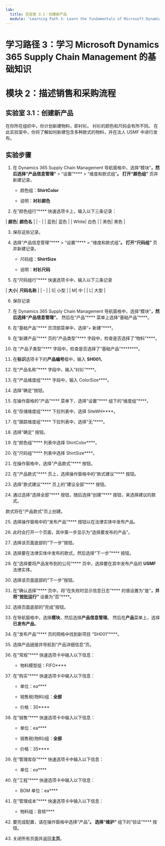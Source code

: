 ```yaml
---
lab:
  title: 实验室 3.1：创建新产品
  module: 'Learning Path 3: Learn the fundamentals of Microsoft Dynamics 365 Supply Chain Management'
---
```


# 学习路径 3：学习 Microsoft Dynamics 365 Supply Chain Management 的基础知识
# 模块 2：描述销售和采购流程

## 实验室 3.1：创建新产品

在你所在组织中，你计划新建物料，即衬衫。 衬衫的颜色和尺码会有所不同。 在此实验室中，你将了解如何新建包含多种款式的物料，并在法人 USMF 中进行发布。

## 实验步骤

1. 在 Dynamics 365 Supply Chain Management 导航窗格中，选择“模块”****，然后选择“产品信息管理”**** > “设置”**** > “维度和款式组”****。 打开“颜色组”**** 页并新建记录。

    - 颜色组：**ShirtColor**

    - 说明：**衬衫颜色**

2. 在”颜色组行“**** 快速选项卡上，输入以下三条记录：

| **颜色**| **颜色名** |
| - |
| 蓝色| 蓝色 |
| White| 白色 |
| 黑色| 黑色 |

3. 保存这些记录。

4. 选择“产品信息管理”**** > “设置”**** > “维度和款式组”****。 打开“尺码组”**** 页并新建记录。

    - 尺码组：**ShirtSize**

    - 说明：**衬衫尺码**

5. 在“尺码组行”**** 快速选项卡中，输入以下三条记录

| **大小**| **尺码名称** |
| - |
| S| 小型 |
| M| 中 |
| L| 大型 |

6. 保存记录

7. 在 Dynamics 365 Supply Chain Management 导航窗格中，选择“模块”****，然后选择“产品信息管理”****。 然后在“产品”**** 菜单上选择“基础产品”****。

8. 在“基础产品”**** 页顶部菜单中，选择“+ 新建”****。

9. 在“新建产品”**** 页的“产品类型”**** 字段中，检查是否选择了“物料”****。

10. 在 “产品子类型”**** 字段中，检查是否选择了“基础产品”********。

11. 在**标识**选项卡下的**产品编号**框中，输入 **SH001**。

12. 在“产品名称”**** 字段中，输入“衬衫”****。

13. 在“产品维度组”**** 字段中，输入 ColorSize****。

14. 选择“确定”按钮。

15. 在操作窗格的“产品”**** 菜单下，选择“设置”**** 组下的“维度组”****。

16. 在“存储维度组”**** 下拉列表中，选择 SiteWH****。

17. 在“跟踪维度组”**** 下拉列表中，选择“无”****。

18. 选择“确定”  按钮。

19. 在“颜色组”**** 列表中选择 ShirtColor****。

20. 在“尺码组”**** 列表中选择 ShirtSize****。

21. 在操作窗格中，选择“产品款式”**** 按钮。

22. 在“产品款式”**** 页上，选择操作窗格中的“款式建议”**** 按钮。

23. 选择“款式建议”**** 页上的“建议全部”**** 按钮。

24. 通过选择“选择全部”**** 按钮，随后选择“创建”**** 按钮，来选择建议的款式。

款式将在“产品款式”页上创建。

25. 选择操作窗格中的“发布产品”**** 按钮以在法律实体中发布产品。

26. 此时会打开一个页面，其中第一步显示为“选择要发布的产品”。

27. 选择该页面底部的“下一步”按钮。

28. 选择要在法律实体中发布的款式，然后选择“下一步”**** 按钮。

29. 在“选择要将产品发布到的公司”**** 页中，选择要在其中发布产品的 **USMF** 法律实体。

30. 选择该页面底部的“下一步”按钮。

31. 在“确认选择”**** 页中，将“在失败时显示信息日志”**** 的值设置为“是”****，并将“按批运行”**** 设置为“否”****。

32. 选择页面底部的“完成”按钮。

16. 在导航窗格中，选择**模块**，然后选择**产品信息管理**。 然后在**产品**菜单上，选择**已发布产品**。

33. 在“发布产品”**** 页的网格中找到新项目 “SH001”****。

34. 选择产品链接并导航到“产品详细信息”页。

35. 在“常规”**** 快速选项卡中输入以下信息：

    - 物料模型组：FIFO****

36. 在“购买”**** 快速选项卡中输入以下信息：

    - 单位：ea****

    - 销售税(物料)组：**全部**

    - 价格：30****

37. 在“销售”**** 快速选项卡中输入以下信息：

    - 单位：ea****

    - 销售税(物料)组：**全部**

    - 价格：35****

38. 在“管理库存”**** 快速选项卡中输入以下信息：

    - 单位：ea****

39. 在“工程”**** 快速选项卡中输入以下信息：

    - BOM 单位：ea****

40. 在“管理成本”**** 快速选项卡中输入以下信息：

    - 物料组：音频****

41. 要完成配置，请在操作窗格中选择“产品”****。 选择“维护”**** 组下的“验证”**** 按钮。

42. 关闭所有页面并返回**主页**。

 
